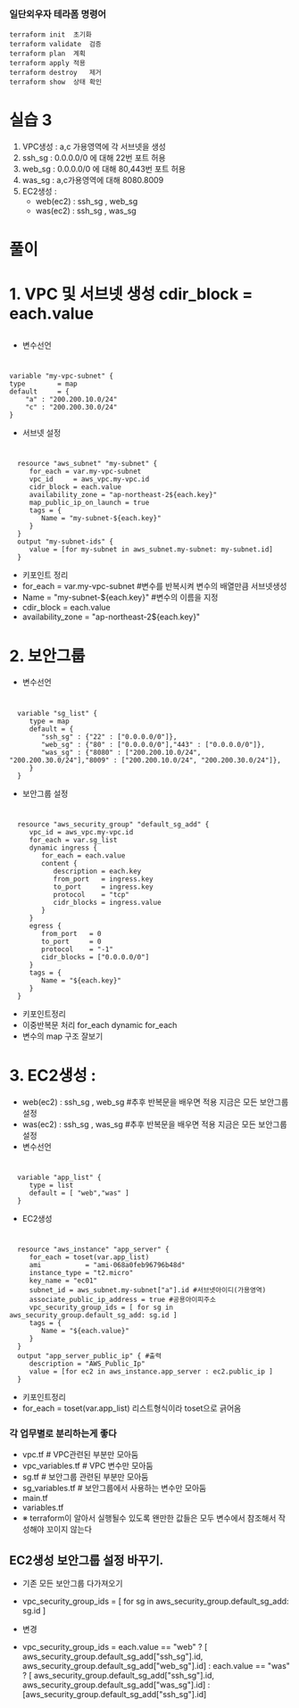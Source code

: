 ### 일단외우자 테라폼 명령어
    terraform init	초기화
    terraform validate	검증
    terraform plan	계획
    terraform apply	적용
    terraform destroy	제거
    terraform show	상태 확인
    
# 실습 3

1. VPC생성 : a,c 가용영역에 각 서브넷을 생성
2. ssh_sg : 0.0.0.0/0 에 대해 22번 포트 허용
3. web_sg : 0.0.0.0/0 에 대해 80,443번 포트 허용
4. was_sg : a,c가용영역에 대해 8080.8009
5. EC2생성 :
   - web(ec2) : ssh_sg , web_sg
   - was(ec2) : ssh_sg , was_sg

# 풀이

# 1. VPC 및 서브넷 생성 cdir_block = each.value
##
 -  변수선언
#
    variable "my-vpc-subnet" {
    type        = map
    default     = {
        "a" : "200.200.10.0/24"
        "c" : "200.200.30.0/24"
    }
- 서브넷 설정
#
      resource "aws_subnet" "my-subnet" {
         for_each = var.my-vpc-subnet
         vpc_id     = aws_vpc.my-vpc.id
         cidr_block = each.value
         availability_zone = "ap-northeast-2${each.key}"
         map_public_ip_on_launch = true
         tags = {
            Name = "my-subnet-${each.key}"
         }
      }
      output "my-subnet-ids" {
         value = [for my-subnet in aws_subnet.my-subnet: my-subnet.id]
      }
 - 키포인트 정리
 - for_each = var.my-vpc-subnet #변수를 반복시켜 변수의 배열만큼 서브넷생성
 - Name = "my-subnet-${each.key}" #변수의 이름을 지정
 - cdir_block = each.value
 - availability_zone = "ap-northeast-2${each.key}"

# 2. 보안그룹
 - 변수선언
#
      variable "sg_list" {
         type = map
         default = {
            "ssh_sg" : {"22" : ["0.0.0.0/0"]},
            "web_sg" : {"80" : ["0.0.0.0/0"],"443" : ["0.0.0.0/0"]},
            "was_sg" : {"8080" : ["200.200.10.0/24", "200.200.30.0/24"],"8009" : ["200.200.10.0/24", "200.200.30.0/24"]},
         }
      }
 - 보안그룹 설정
#
      resource "aws_security_group" "default_sg_add" {
         vpc_id = aws_vpc.my-vpc.id
         for_each = var.sg_list
         dynamic ingress {
            for_each = each.value
            content {
               description = each.key
               from_port   = ingress.key
               to_port     = ingress.key
               protocol    = "tcp"
               cidr_blocks = ingress.value
            }
         }
         egress {
            from_port   = 0
            to_port     = 0
            protocol    = "-1"
            cidr_blocks = ["0.0.0.0/0"]
         }
         tags = {
            Name = "${each.key}"
         }
      }
 - 키포인트정리
 - 이중반복문 처리 for_each dynamic for_each
 - 변수의 map 구조 잘보기


#




# 3. EC2생성 :
   - web(ec2) : ssh_sg , web_sg #추후 반복문을 배우면 적용 지금은 모든 보안그룹 설정
   - was(ec2) : ssh_sg , was_sg #추후 반복문을 배우면 적용 지금은 모든 보안그룹 설정
- 변수선언
#
      variable "app_list" {
         type = list
         default = [ "web","was" ]
      }
- EC2생성
#
      resource "aws_instance" "app_server" {
         for_each = toset(var.app_list)
         ami           = "ami-068a0feb96796b48d"
         instance_type = "t2.micro"
         key_name = "ec01"
         subnet_id = aws_subnet.my-subnet["a"].id #서브넷아이디(가용영역)
         associate_public_ip_address = true #공용아이피주소
         vpc_security_group_ids = [ for sg in aws_security_group.default_sg_add: sg.id ]
         tags = {
            Name = "${each.value}"
         }
      }
      output "app_server_public_ip" { #출력
         description = "AWS_Public_Ip"
         value = [for ec2 in aws_instance.app_server : ec2.public_ip ]
      }

- 키포인트정리
- for_each = toset(var.app_list) 리스트형식이라 toset으로 긁어옴

### 각 업무별로 분리하는게 좋다

- vpc.tf # VPC관련된 부분만 모아둠
- vpc_variables.tf # VPC 변수만 모아둠
- sg.tf # 보안그룹 관련된 부분만 모아둠
- sg_variables.tf # 보안그룹에서 사용하는 변수만 모아둠
- main.tf 
- variables.tf
- ※ terraform이 알아서 실행될수 있도록 왠만한 값들은 모두 변수에서 참조해서 작성해야 꼬이지 않는다


## EC2생성 보안그룹 설정 바꾸기.

- 기존 모든 보안그룹 다가져오기
- vpc_security_group_ids = [ for sg in aws_security_group.default_sg_add: sg.id ]

- 변경 
- vpc_security_group_ids = each.value == "web" ? [ aws_security_group.default_sg_add["ssh_sg"].id, aws_security_group.default_sg_add["web_sg"].id] : each.value == "was" ? [ aws_security_group.default_sg_add["ssh_sg"].id, aws_security_group.default_sg_add["was_sg"].id] : [aws_security_group.default_sg_add["ssh_sg"].id]